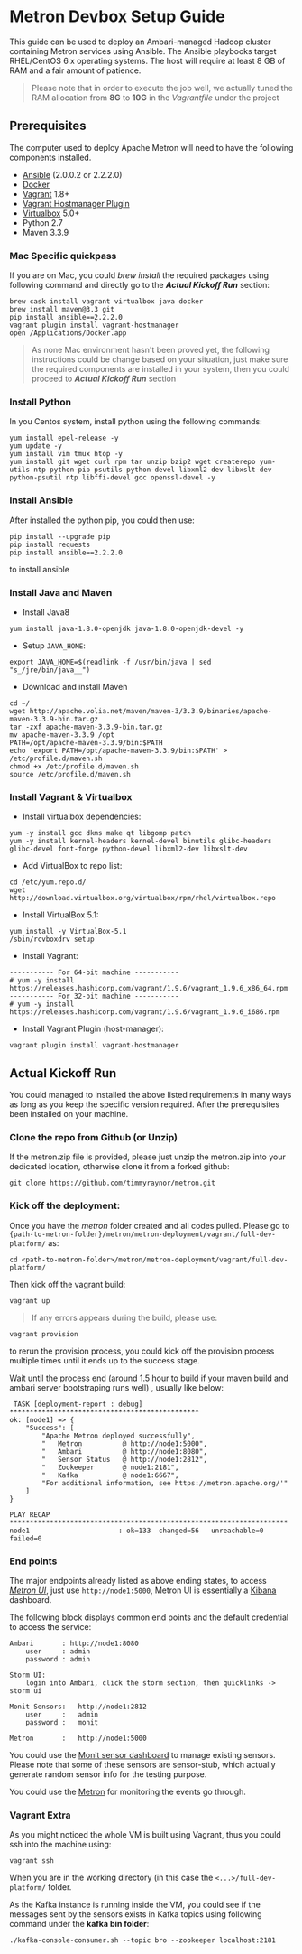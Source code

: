 # Metron Devbox Setup Guide
This guide can be used to deploy an Ambari-managed Hadoop cluster containing Metron services using Ansible. The Ansible playbooks target RHEL/CentOS 6.x operating systems. The host will require at least 8 GB of RAM and a fair amount of patience.

> Please note that in order to execute the job well, we actually tuned the RAM allocation from **8G** to **10G** in the *Vagrantfile* under the project

## Prerequisites

The computer used to deploy Apache Metron will need to have the following components installed.

 - [Ansible](https://github.com/ansible/ansible) (2.0.0.2 or 2.2.2.0)
 - [Docker](https://www.docker.com/community-edition)
 - [Vagrant](https://www.vagrantup.com) 1.8+
 - [Vagrant Hostmanager Plugin](https://github.com/devopsgroup-io/vagrant-hostmanager)
 - [Virtualbox](https://virtualbox.org) 5.0+
 - Python 2.7
 - Maven 3.3.9
 
### Mac Specific quickpass
If you are on Mac, you could *brew install* the required packages using following command and directly go to the ***Actual Kickoff Run*** section:

```
brew cask install vagrant virtualbox java docker
brew install maven@3.3 git
pip install ansible==2.2.2.0
vagrant plugin install vagrant-hostmanager
open /Applications/Docker.app
```
> As none Mac environment hasn't been proved yet, the following instructions could be change based on your situation, just make sure the required components are installed in your system, then you could proceed to ***Actual Kickoff Run*** section

### Install Python 
In you Centos system, install python using the following commands:

```shell
yum install epel-release -y
yum update -y
yum install vim tmux htop -y
yum install git wget curl rpm tar unzip bzip2 wget createrepo yum-utils ntp python-pip psutils python-devel libxml2-dev libxslt-dev python-psutil ntp libffi-devel gcc openssl-devel -y
```

### Install Ansible
After installed the python pip, you could then use:

```Shell
pip install --upgrade pip
pip install requests
pip install ansible==2.2.2.0
```
to install ansible


### Install Java and Maven

* Install Java8

```Shell
yum install java-1.8.0-openjdk java-1.8.0-openjdk-devel -y

```
* Setup ```JAVA_HOME```:

```Shell
export JAVA_HOME=$(readlink -f /usr/bin/java | sed "s_/jre/bin/java__")
```
* Download and install Maven

```
cd ~/
wget http://apache.volia.net/maven/maven-3/3.3.9/binaries/apache-maven-3.3.9-bin.tar.gz
tar -zxf apache-maven-3.3.9-bin.tar.gz
mv apache-maven-3.3.9 /opt 
PATH=/opt/apache-maven-3.3.9/bin:$PATH
echo 'export PATH=/opt/apache-maven-3.3.9/bin:$PATH' > /etc/profile.d/maven.sh
chmod +x /etc/profile.d/maven.sh
source /etc/profile.d/maven.sh
```
### Install Vagrant & Virtualbox

* Install virtualbox dependencies:

```
yum -y install gcc dkms make qt libgomp patch 
yum -y install kernel-headers kernel-devel binutils glibc-headers glibc-devel font-forge python-devel libxml2-dev libxslt-dev
```
* Add VirtualBox to repo list:

```
cd /etc/yum.repo.d/
wget http://download.virtualbox.org/virtualbox/rpm/rhel/virtualbox.repo
```

* Install VirtualBox 5.1:

```
yum install -y VirtualBox-5.1
/sbin/rcvboxdrv setup
```

* Install Vagrant:

```
----------- For 64-bit machine -----------
# yum -y install https://releases.hashicorp.com/vagrant/1.9.6/vagrant_1.9.6_x86_64.rpm
----------- For 32-bit machine ----------- 
# yum -y install https://releases.hashicorp.com/vagrant/1.9.6/vagrant_1.9.6_i686.rpm
```

* Install Vagrant Plugin (host-manager):

```
vagrant plugin install vagrant-hostmanager
```

## Actual Kickoff Run

You could managed to installed the above listed requirements in many ways as long as you keep the specific version required. After the prerequisites been installed on your machine.

### Clone the repo from Github (or Unzip)

If the metron.zip file is provided, please just unzip the metron.zip into your dedicated location, otherwise clone it from a forked github:

```
git clone https://github.com/timmyraynor/metron.git
```


### Kick off the deployment:
Once you have the *metron* folder created and all codes pulled. Please go to `{path-to-metron-folder}/metron/metron-deployment/vagrant/full-dev-platform/` as:

```
cd <path-to-metron-folder>/metron/metron-deployment/vagrant/full-dev-platform/
```

Then kick off the vagrant build:

```
vagrant up
```

>If any errors appears during the build, please use:
```
vagrant provision
```
to rerun the provision process, you could kick off the provision process multiple times until it ends up to the success stage. 

Wait until the process end (around 1.5 hour to build if your maven build and ambari server bootstraping runs well) , usually like below:

```
 TASK [deployment-report : debug] ***********************************************
ok: [node1] => {
    "Success": [
        "Apache Metron deployed successfully",
        "   Metron          @ http://node1:5000",
        "   Ambari          @ http://node1:8080",
        "   Sensor Status   @ http://node1:2812",
        "   Zookeeper       @ node1:2181",
        "   Kafka           @ node1:6667",
        "For additional information, see https://metron.apache.org/'"
    ]
}

PLAY RECAP *********************************************************************
node1                      : ok=133  changed=56   unreachable=0    failed=0
```

### End points

The major endpoints already listed as above ending states, to access [*Metron UI*](http://node1:5000), just use ```http://node1:5000```, Metron UI is essentially a [Kibana](https://www.elastic.co/products/kibana) dashboard.

The following block displays common end points and the default credential to access the service:

```
Ambari       : http://node1:8080       
    user     : admin
    password : admin

Storm UI:
    login into Ambari, click the storm section, then quicklinks -> storm ui
    
Monit Sensors:   http://node1:2812
    user     :   admin
    password :   monit
    
Metron       :   http://node1:5000
```

You could use the [Monit sensor dashboard](http://node1:2812) to manage existing sensors. Please note that some of these sensors are sensor-stub, which actually generate random sensor info for the testing purpose.

You could use the [Metron](http://node1:5000) for monitoring the events go through.

### Vagrant Extra

As you might noticed the whole VM is built using Vagrant, thus you could ssh into the machine using:

```
vagrant ssh
```

When you are in the working directory (in this case the `<...>/full-dev-platform/` folder.

As the Kafka instance is running inside the VM, you could see if the messages sent by the sensors exists in Kafka topics using following command under the **kafka bin folder**:

```
./kafka-console-consumer.sh --topic bro --zookeeper localhost:2181
```



